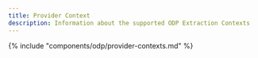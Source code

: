 ```yaml
---
title: Provider Context
description: Information about the supported ODP Extraction Contexts
---
```


{% include "components/odp/provider-contexts.md" %}